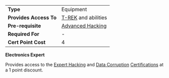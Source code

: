 |                        |                                            |
| ---------------------- | ------------------------------------------ |
| **Type**               | Equipment                                  |
| **Provides Access To** | [T-REK](../weapons/T-REK.md) and abilities |
| **Pre-requisite**      | [Advanced Hacking](Advanced_Hacking.md)    |
| **Required For**       | \-                                         |
| **Cert Point Cost**    | 4                                          |

**Electronics Expert**

Provides access to the [Expert Hacking](Expert_Hacking.md) and
[Data Corruption](Data_Corruption.md) [Certifications](Certifications.md) at a 1
point discount.

<!--[Category:Certification](Category:Certification.md)-->
